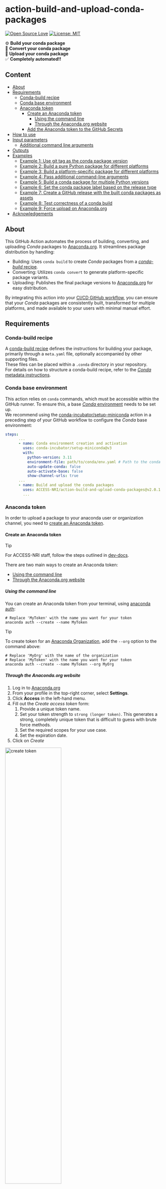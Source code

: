 [conda-build-recipe]: https://docs.conda.io/projects/conda-build/en/stable/concepts/recipe.html
[UIBCDF]: https://www.uibcdf.org/
[upstream]: https://github.com/ACCESS-NRI/action-build-and-upload-conda-packages
[anaconda.org]: https://anaconda.org/
[GitHub workflow]: https://docs.github.com/en/actions/writing-workflows/about-workflows
[conda-build-command]: https://docs.conda.io/projects/conda-build/en/stable/resources/commands/conda-build.html
[conda-convert-command]: https://docs.conda.io/projects/conda-build/en/stable/resources/commands/conda-convert.html
[anaconda-upload-command]: https://docs.anaconda.com/anaconda-repository/commandreference/#upload

# action-build-and-upload-conda-packages
[![Open Source Love](https://badges.frapsoft.com/os/v2/open-source.svg?v=103)](https://github.com/ellerbrock/open-source-badges/)
[![License: MIT](https://img.shields.io/badge/License-MIT-yellow.svg)](https://opensource.org/licenses/MIT)

:gear: **Build your conda package**<br>
:arrows_counterclockwise: **Convert your conda package**<br>
:rocket: **Upload your conda package**<br>
:white_check_mark: **Completely automated!!**<br>

## Content
- [About](#about)
- [Requirements](#requirements)
  - [Conda-build recipe](#conda-build-recipe)
  - [Conda base environment](#conda-base-environment)
  - [Anaconda token](#anaconda-token)
    - [Create an Anaconda token](#create-an-anaconda-token)
      - [Using the command line](#using-the-command-line)
      - [Through the Anaconda.org website](#through-the-anacondaorg-website)
    - [Add the Anaconda token to the GitHub Secrets](#add-the-anaconda-token-to-the-github-secrets)
- [How to use](#how-to-use)
- [Input parameters](#input-parameters)
  - [Additional command line arguments](#additional-command-line-arguments)
- [Outputs](#outputs)
- [Examples](#examples)
  - [Example 1: Use git tag as the conda package version](#use-a-git-tag-as-the-conda-package-version-example)
  - [Example 2: Build a pure Python package for different platforms](#build-a-pure-python-conda-package-for-different-platforms-example)
  - [Example 3: Build a platform-specific package for different platforms](#build-a-platform-specific-conda-package-for-different-platforms-example)
  - [Example 4: Pass additional command-line arguments](#pass-additional-command-line-arguments-example)
  - [Example 5: Build a conda package for multiple Python versions](#build-a-conda-package-for-multiple-python-versions-example)
  - [Example 6: Set the conda package label based on the release type](#set-the-conda-package-label-based-on-the-release-type-example)
  - [Example 7: Create a GitHub release with the built conda packages as assets](#create-a-github-release-with-the-built-conda-packages-as-assets-example)
  - [Example 8: Test correctness of a conda build](#test-correctness-of-a-conda-build-example)
  - [Example 9: Force upload on Anaconda.org](#force-upload-on-anaconda-org-example)
- [Acknowledgements](#acknowledgements)

## About
This GitHub Action automates the process of building, converting, and uploading _Conda_ packages to [Anaconda.org]. It streamlines package distribution by handling:

- Building: Uses `conda build` to create _Conda_ packages from a [_conda-build_ recipe][conda-build-recipe].
- Converting: Utilizes `conda convert` to generate platform-specific package variants.
- Uploading: Publishes the final package versions to [Anaconda.org] for easy distribution.

By integrating this action into your [CI/CD GitHub workflow][GitHub workflow], you can ensure that your _Conda_ packages are consistently built, transformed for multiple platforms, and made available to your users with minimal manual effort.

## Requirements

### Conda-build recipe
A [conda-build recipe][conda-build-recipe] defines the instructions for building your package, primarily through a `meta.yaml` file, optionally accompanied by other supporting files.<br>
These files can be placed within a `.conda` directory in your repository.<br>
For details on how to structure a conda-build recipe, refer to the [_Conda_ metadata instructions](https://docs.conda.io/projects/conda-build/en/latest/resources/define-metadata.html).

### Conda base environment
This action relies on `conda` commands, which must be accessible within the GitHub runner. To ensure this, a base [_Conda_ environment](https://docs.conda.io/projects/conda/en/latest/user-guide/tasks/manage-environments.html#creating-an-environment-file-manually) needs to be set up.<br>
We recommend using the [conda-incubator/setup-miniconda](https://github.com/conda-incubator/setup-miniconda) action in a preceding step of your GitHub workflow to configure the _Conda_ base environment:

```yaml
steps:
      ...
      - name: Conda environment creation and activation
        uses: conda-incubator/setup-miniconda@v3
        with:
          python-version: 3.11
          environment-file: path/to/conda/env.yaml # Path to the conda environment
          auto-update-conda: false
          auto-activate-base: false
          show-channel-urls: true
      ...      
      - name: Build and upload the conda packages
        uses: ACCESS-NRI/action-build-and-upload-conda-packages@v2.0.1
        ...
```

### Anaconda token
In order to upload a package to your anaconda user or organization channel, you need to [create an Anaconda token](https://docs.anaconda.com/anacondaorg/user-guide/work-with-accounts/#generating-tokens).<br>

#### Create an Anaconda token
> [!TIP]
> For ACCESS-NRI staff, follow the steps outlined in [dev-docs](https://github.com/ACCESS-NRI/dev-docs/wiki/Continuous-integration-and-Deployment#publishing-a-python-package-to-conda).

There are two main ways to create an Anaconda token:
- [Using the command line](#using-the-command-line)
- [Through the Anaconda.org website](#through-the-anacondaorg-website)
  
##### Using the command line
You can create an Anaconda token from your terminal, using [anaconda auth](https://docs.anaconda.com/anaconda-repository/commandreference/#authentication):
```
# Replace 'MyToken' with the name you want for your token
anaconda auth --create --name MyToken
```
> [!TIP]
> To create token for an [Anaconda Organization](https://docs.anaconda.com/anacondaorg/user-guide/work-with-organizations/), add the `--org` option to the command above:
> ```
> # Replace 'MyOrg' with the name of the organization
> # Replace 'MyToken' with the name you want for your token
> anaconda auth --create --name MyToken --org MyOrg
> ```

##### Through the Anaconda.org website
1. Log in to [Anaconda.org]
2. From your profile in the top-right corner, select **Settings**.
3. Click **Access** in the left-hand menu.
4. Fill out the _Create access token_ form:
   1. Provide a unique token name.
   2. Set your token strength to `strong (longer token)`. This generates a strong, completely unique token that is difficult to guess with brute force methods.
   3. Set the required scopes for your use case.
   4. Set the expiration date.
5. Click on _Create_

<img src="create_token.png" alt="create token" width="60%">

> [!TIP]
> To create a token for an [Anaconda Organization](https://docs.anaconda.com/anacondaorg/user-guide/work-with-organizations/), follow the steps outlined in [Issuing/reissuing a token](https://docs.anaconda.com/psm-cloud/tokens/#issuing-reissuing-a-token).

#### Add the Anaconda token to the GitHub Secrets
The best practice for using an Anaconda token in a GitHub Action is to store it as a [GitHub Secret](https://docs.github.com/en/actions/security-for-github-actions/security-guides/using-secrets-in-github-actions). This helps keep the token secure and prevents it from being exposed in workflow logs.<br>
For instructions on creating and using GitHub Secrets, refer to [GitHub's documentation](https://docs.github.com/en/actions/security-for-github-actions/security-guides/using-secrets-in-github-actions).

## How to use

You can include this GitHub Action as a [step](https://docs.github.com/en/actions/writing-workflows/workflow-syntax-for-github-actions#jobsjob_idsteps) within a [GitHub workflow], placed in the `.github/workflows` directory within your repository.

An example of the basic usage of this GitHub Action is displayed below:

<div id="basic-example">

```yaml
name: Build and upload conda packages

on:
  push:
    branches: main

jobs:
  conda_deployment:
    name: Conda deployment
    runs-on: ubuntu-latest
    steps:
      - name: Checkout repo
        uses: actions/checkout@v4
      - name: Conda environment creation and activation
        uses: conda-incubator/setup-miniconda@v3
        with:
          python-version: 3.11
          environment-file: path/to/conda/env.yaml    # Replace with the path to your conda environment
          auto-update-conda: false
          auto-activate-base: false
          show-channel-urls: true
      - name: Build and upload the conda packages
        uses: ACCESS-NRI/action-build-and-upload-conda-packages@v2.0.1
        with:
          meta_yaml_dir: path/to/meta.yaml/directory # Replace with the path to your meta.yaml directory
          user: myuser # Replace with your Anaconda username (or an Anaconda organization username)
          token: ${{ secrets.ANACONDA_TOKEN }} # Replace with the name of your Anaconda Token secret
```

</div>

## Input parameters

| Name | Description | Required/Optional | Default value |
| ---------------- | ----------- | -------- | ------------- |
| `meta_yaml_dir` | Path to the directory where the `meta.yaml` file is located. | Required | |
| `upload` | Upload the built package to Anaconda. If set to `false`, the built package will not be uploaded to Anaconda.org. | Optional | `true` |
| `user` | Name of the Anaconda.org channel where the package will be uploaded. | Optional | |
| `token` | [Anaconda token](#anaconda-token) for the package uploading. | Optional |  |
| `label` | Label of the uploaded package. | Optional | `main` |
| `platform_all` | Build packages for all supported platforms. | Optional | `false` |
| `platform_linux-64` | Build packages for the `linux-64` platform. | Optional | `false` |
| `platform_linux-32` | Build packages for the `linux-32` platform. | Optional | `false` |
| `platform_osx-64` | Build packages for the `osx-64` platform. | Optional | `false` |
| `platform_osx-arm64` | Build packages for the `osx-arm64` platform. | Optional | `false` |
| `platform_linux-ppc64` | Build packages for the `linux-ppc64` platform. | Optional | `false` |
| `platform_linux-ppc64le` | Build packages for the `linux-ppc64le` platform. | Optional | `false` |
| `platform_linux-s390x` | Build packages for the `linux-s390x` platform. | Optional | `false` |
| `platform_linux-armv6l` | Build packages for the `linux-armv6l` platform. | Optional | `false` |
| `platform_linux-armv7l` | Build packages for the `linux-armv7l` platform. | Optional | `false` |
| `platform_linux-aarch64` | Build packages for the `linux-aarch64` platform. | Optional | `false` |
| `platform_win-32` | Build packages for the `linux-win-32` platform. | Optional | `false` |
| `platform_win-64` | Build packages for the `linux-win-64` platform. | Optional | `false` |
| `conda_build_args` | [Additional command line arguments](#additional-command-line-arguments) to pass to the `conda build` command. | Optional |  |
| `conda_convert_args` | [Additional command line arguments](#additional-command-line-arguments) to pass to the `conda convert` command. | Optional |  |
| `anaconda_upload_args` | [Additional command line arguments](#additional-command-line-arguments) to pass to the `anaconda upload` command. | Optional |  |

### Additional command line arguments
This action, internally, calls the following commands:
- [`conda build`][conda-build-command]
- [`conda convert`][conda-convert-command] (if any platform conversion is specified)
- [`anaconda upload`][anaconda-upload-command] (if `upload` is set to `true`)

The above commands have multiple command-line arguments that can be passed, for each of the respective command, by using the `conda_build_args`, `conda_convert_args` and `anaconda_upload_args` input parameters.

Refer to the [Example 4: Pass additional command-line arguments](#pass-additional-command-line-arguments-example) for practical usage of these input parameters.

> [!WARNING]
> Some command line arguments in `conda_build_args`, `conda_convert_args` or `anaconda_upload_args` cannot be specified because they are either already handled internally by the action or conflict with specific input parameters:<br>
> **`conda_build_args`**
> - `--output-folder`
> - `--no-anaconda-upload`
> 
> **`conda_convert_args`**
> - `--output-folder`
> 
> **`anaconda_upload_args`**
> - `--label`/`-l` together with the `label` input parameter
> - `--user`/`-u` together with the `user` input parameter

## Outputs
| Name | Description | 
| --- | --- |
| paths | Space-separated paths for the built packages, in the format `path1 path2 ... pathN`. |

The output paths can be useful for later jobs, for example to [create a GitHub release with the built packages as assets](#create-a-github-release-with-the-built-packages-as-assets-example).

## Examples

<!-- Example 1 -->
<details id="use-a-git-tag-as-the-conda-package-version-example">
<summary><b>Example 1: Use a <i>Git</i> tag as the conda package version</b></summary>

The `meta.yaml` file defines the [package version field](https://docs.conda.io/projects/conda-build/en/stable/resources/define-metadata.html#package-version) to specify the version number of the built package.

To automatically set the package version to the latest <i>Git</i> tag, [Jinja Templating](https://docs.conda.io/projects/conda-build/en/stable/resources/define-metadata.html#templating-with-jinja) can be used by setting the version value to `{{ GIT_DESCRIBE_TAG }}` in the `meta.yaml` file:

```yaml
# meta.yaml file
package:
  name: your_package_name # replace with your package name
  version: {{ GIT_DESCRIBE_TAG }}
```

Then, to build and upload a package whenever a new <i>Git</i> tag is pushed, your workflow yaml file can look like the following:

```yaml
# your_worfklow.yaml file
name: Build and upload conda packages when a tag gets pushed

on:
  push:
    tags: 
      - '*'

jobs:
  conda_deployment:
    name: Conda deployment
    runs-on: ubuntu-latest
    steps:
      - name: Checkout repo
        uses: actions/checkout@v4
        with:
          fetch-tags: true
      - name: Conda environment creation and activation
        uses: conda-incubator/setup-miniconda@v3
        with:
          python-version: 3.11
          environment-file: path/to/conda/env.yaml    # Replace with the path to your conda environment
          auto-update-conda: false
          auto-activate-base: false
          show-channel-urls: true
      - name: Build and upload the conda packages
        uses: ACCESS-NRI/action-build-and-upload-conda-packages@v2.0.1
        with:
          meta_yaml_dir: path/to/meta.yaml/directory # Replace with the path to your meta.yaml directory
          user: myuser # Replace with your Anaconda username (or an Anaconda organization username)
          token: ${{ secrets.ANACONDA_TOKEN }} # Replace with the name of your Anaconda Token secret
```

**:bulb:TIP**<br>
Version numbers including the dash character `-` are [not supported by conda-build](https://docs.conda.io/projects/conda-build/en/latest/resources/define-metadata.html#package-version). If you want to release a version like `1.0.0-beta.1`, replace it with something like `1.0.0b1`.
</details>

<!-- Example 2 -->
<details id="build-a-pure-python-conda-package-for-different-platforms-example">
<summary><b>Example 2: Build a <i>pure Python</i> conda package for different platforms</b></summary>

When a package is built as pure Python library, `conda convert` can generate [packages for other platforms](https://docs.conda.io/projects/conda-build/en/latest/user-guide/tutorials/build-pkgs-skeleton.html?highlight=platform#optional-converting-conda-package-for-other-platforms).

To create packages for multiple platforms (such as 'linux-64', 'osx-64' and 'win-64`), you can use the following workflow:

```yaml
# your_worfklow.yaml file
name: Build and upload pure-python conda package for different platforms

on:
  push:
    branches:
      - main

jobs:
  conda_deployment:
    name: Conda deployment
    runs-on: ubuntu-latest
    steps:
      - name: Checkout repo
        uses: actions/checkout@v4
      - name: Conda environment creation and activation
        uses: conda-incubator/setup-miniconda@v3
        with:
          python-version: 3.11
          environment-file: path/to/conda/env.yaml    # Replace with the path to your conda environment
          auto-update-conda: false
          auto-activate-base: false
          show-channel-urls: true
      - name: Build and upload the conda packages
        uses: ACCESS-NRI/action-build-and-upload-conda-packages@v2.0.1
        with:
          meta_yaml_dir: path/to/meta.yaml/directory # Replace with the path to your meta.yaml directory
          user: myuser # Replace with your Anaconda username (or an Anaconda organization username)
          token: ${{ secrets.ANACONDA_TOKEN }} # Replace with the name of your Anaconda Token secret
          platform_linux-64: true
          platform_osx-64: true
          platform_win-64: true
```
</details>

<!-- Example 3 -->
<details id="build-a-platform-specific-conda-package-for-different-platforms-example">
<summary><b>Example 3: Build a platform-specific conda package for different platforms</b></summary>

If a package requires platform-specific compilation instructions, `conda convert` is not a viable option.

Instead, the package can be built separately for each target platform by running multiple _Conda_ builds in parallel using the [GitHub matrix strategy](https://docs.github.com/en/enterprise-cloud@latest/actions/writing-workflows/choosing-what-your-workflow-does/running-variations-of-jobs-in-a-workflow):

```yaml
# your_worfklow.yaml file
name: Build and upload platform-specific conda packages

on:
  push:
    branches:
      - main

jobs:
  conda_deployment:
    name: Conda deployment
    runs-on: ${{ matrix.os }}
    strategy:
      matrix:
        os: [macos-latest, ubuntu-latest, windows-latest]
    steps:
      - name: Checkout repo
        uses: actions/checkout@v4
      - name: Conda environment creation and activation
        uses: conda-incubator/setup-miniconda@v3
        with:
          python-version: 3.11
          environment-file: path/to/conda/env.yaml    # Replace with the path to your conda environment
          auto-update-conda: false
          auto-activate-base: false
          show-channel-urls: true
      - name: Build and upload the conda packages
        uses: ACCESS-NRI/action-build-and-upload-conda-packages@v2.0.1
        with:
          meta_yaml_dir: path/to/meta.yaml/directory # Replace with the path to your meta.yaml directory
          user: myuser # Replace with your Anaconda username (or an Anaconda organization username)
          token: ${{ secrets.ANACONDA_TOKEN }} # Replace with the name of your Anaconda Token secret
```

This setup will run three jobs in parallel, building and uploading the Conda package for the `macos-latest`, `ubuntu-latest` and `windows-latest` platforms.

**:bulb:TIP**<br>
In this case, your `meta.yaml` file will likely need [preprocessing selectors](https://docs.conda.io/projects/conda-build/en/latest/resources/define-metadata.html#preprocessing-selectors) to differenciate builds across platforms.
</details>

<!-- Example 4 -->
<details id="pass-additional-command-line-arguments-example">
<summary><b>Example 4: Pass additional command-line arguments</b></summary>

[Additional command-line arguments](#additional-command-line-arguments) can be passed to the `conda build`, `conda convert` and `anaconda upload` commands, internally called within this action. 

For example, to build a package and limit the search for dependencies to specific Anaconda channels, the `--override-channels` and `--channel my_channel` options can be passed to the to the [conda build][conda-build-command] command.

Additionally, to display _Python_ imports for the compiled components of the built package, the `--show-imports` option can be passed to the [conda convert][conda-convert-command] command.

To apply these options when building and uploading a package, you can use the following workflow:

```yaml
# your_worfklow.yaml file
name: Build and upload conda packages with specific Anaconda channels and showing Python imports

on:
  push:
    branches:
      - main

jobs:
  conda_deployment:
    name: Conda deployment
    runs-on: ubuntu-latest
    steps:
      - name: Checkout repo
        uses: actions/checkout@v4
      - name: Conda environment creation and activation
        uses: conda-incubator/setup-miniconda@v3
        with:
          python-version: 3.11
          environment-file: path/to/conda/env.yaml    # Replace with the path to your conda environment
          auto-update-conda: false
          auto-activate-base: false
          show-channel-urls: true
      - name: Build and upload the conda packages
        uses: ACCESS-NRI/action-build-and-upload-conda-packages@v2.0.1
        with:
          meta_yaml_dir: path/to/meta.yaml/directory # Replace with the path to your meta.yaml directory
          user: myuser # Replace with your Anaconda username (or an Anaconda organization username)
          token: ${{ secrets.ANACONDA_TOKEN }} # Replace with the name of your Anaconda Token secret
          platform_osx-64: true
          conda_build_args: --override-chanels --channel my_channel # Replace my_channel with the name of the specific channel
          conda_convert_args: --show-imports
```
</details>

<!-- Example 5 -->
<details id="build-a-conda-package-for-multiple-python-versions-example">
<summary><b>Example 5: Build a conda package for multiple <i>Python</i> versions</b></summary>

The recommended approach for building packages across different _Python_ versions is to use [build variants](https://docs.conda.io/projects/conda-build/en/latest/resources/variants.html#build-variants).

This involves placing a `conda_build_config.yaml` file inside the conda recipe directory, specifying variant inputs. `conda build` will then generate a separate build for each variant.

For example, to build a package for _Python_ `2.7` and `3.5`, we can define:

```yaml
# conda_build_config.yaml file
python:
    - 2.7
    - 3.5
```

```yaml
# meta.yaml file
...
package:
    name: your_package_name # Replace with your package name
    version: package_version # Replace with your package version

requirements:
    build:
        - python
    run:
        - python
...
```

In this case, no changes are needed in the workflow file for this action. A setup similar to the [basic example](#how-to-use) will work.

</details>

<!-- Example 6 -->
<details id="set-the-conda-package-label-based-on-the-release-type-example">
<summary><b>Example 6: Set the conda package label based on the release type</b></summary>

```yaml
name: Build and upload conda packages with label according to release type

on:
  release:
    types: [released, prereleased]

jobs:
  conda_deployment:
    name: Conda deployment
    runs-on: ubuntu-latest
    steps:
      - name: Checkout repo
        uses: actions/checkout@v4
      - name: Conda environment creation and activation
        uses: conda-incubator/setup-miniconda@v3
        with:
          python-version: 3.11
          environment-file: path/to/conda/env.yaml    # Replace with the path to your conda environment
          auto-update-conda: false
          auto-activate-base: false
          show-channel-urls: true
      - name: Set label
        id: set-label
        shell: bash
        run: |
          if [[ "${{ github.event.action }}" == "prereleased" ]]; then
            label=dev
          else
            label=main
          echo "label=$label" >> $GITHUB_OUTPUT
      - name: Build and upload the conda packages
        uses: ACCESS-NRI/action-build-and-upload-conda-packages@v2.0.1
        with:
          meta_yaml_dir: path/to/meta.yaml/directory # Replace with the path to your meta.yaml directory
          user: myuser # Replace with your Anaconda username (or an Anaconda organization username)
          token: ${{ secrets.ANACONDA_TOKEN }} # Replace with the name of your Anaconda Token secret
          label: ${{ steps.set-label.outputs.label }}
```
</details>

<!-- Example 7 -->
<details id="create-a-github-release-with-the-built-conda-packages-as-assets-example">
<summary><b>Example 7: Create a GitHub release with the built conda packages as assets</b></summary>

```yaml
name: Build and upload conda packages and create GitHub release with built packages as artifacts

on:
  push:
    tags: main

jobs:
  conda_deployment:
    name: Conda deployment
    runs-on: ubuntu-latest
    steps:
      - name: Checkout repo
        uses: actions/checkout@v4
      - name: Conda environment creation and activation
        uses: conda-incubator/setup-miniconda@v3
        with:
          python-version: 3.11
          environment-file: path/to/conda/env.yaml    # Replace with the path to your conda environment
          auto-update-conda: false
          auto-activate-base: false
          show-channel-urls: true
      - name: Build and upload the conda packages
        id: conda-build-and-upload
        uses: ACCESS-NRI/action-build-and-upload-conda-packages@v2.0.1
        with:
          meta_yaml_dir: path/to/meta.yaml/directory # Replace with the path to your meta.yaml directory
          user: myuser # Replace with your Anaconda username (or an Anaconda organization username)
          token: ${{ secrets.ANACONDA_TOKEN }} # Replace with the name of your Anaconda Token secret
      - name: Re-format output paths
        id: reformat-paths
        # Needed to have the correct newline-separated files format for the following release step
        run: |
            paths=$(tr ' ' '\n' <<< "${{steps.conda-build-and-upload.outputs.paths}}")
            echo "newline-separated-paths=$paths" >> $GITHUB_OUTPUT
      - name: Create GitHub release
        uses: softprops/action-gh-release@v2
        with:
            tag_name: ${{ github.ref_name }}
            name: your_release_name # Replace with the name for your release
            generate_release_notes: true
            fail_on_unmatched_files: true
            files: ${{steps.reformat-paths.outputs.newline-separated-paths}}
```
</details>

<!-- Example 8 -->
<details id="test-correctness-of-a-conda-build-example">
<summary><b>Example 8: Test correctness of a <i>Conda</i> build</b></summary>

You can use this action in a [CI/CD workflow](https://github.com/resources/articles/devops/ci-cd) to test for errors during the conda build and conversion process, without uploading the package to Anaconda.org.

To do this, set `upload: false` as an input parameter for the action:

```yaml
name: Test conda build

on:
  pull_request:
    branches: main

jobs:
  conda_deployment:
    name: Conda deployment
    runs-on: ubuntu-latest
    steps:
      - name: Checkout repo
        uses: actions/checkout@v4
      - name: Conda environment creation and activation
        uses: conda-incubator/setup-miniconda@v3
        with:
          python-version: 3.11
          environment-file: path/to/conda/env.yaml    # Replace with the path to your conda environment
          auto-update-conda: false
          auto-activate-base: false
          show-channel-urls: true
      - name: Build and upload the conda packages
        uses: ACCESS-NRI/action-build-and-upload-conda-packages@v2.0.1
        with:
          meta_yaml_dir: path/to/meta.yaml/directory # Replace with the path to your meta.yaml directory
          upload: false
```
</details>

<!-- Example 9 -->
<details id="force-upload-on-anaconda-org-example">
<summary><b>Example 9: Force upload on Anaconda.org</b></summary>

To force the conda package upload to Anaconda.org regardless of errors (within the `anaconda upload` command), we can pass the additional `--force` command-line argument as a `anaconda_upload_args`:

```yaml
name: Build and upload conda packages (force upload)

on:
  push:
    branches: main

jobs:
  conda_deployment:
    name: Conda deployment
    runs-on: ubuntu-latest
    steps:
      - name: Checkout repo
        uses: actions/checkout@v4
      - name: Conda environment creation and activation
        uses: conda-incubator/setup-miniconda@v3
        with:
          python-version: 3.11
          environment-file: path/to/conda/env.yaml    # Replace with the path to your conda environment
          auto-update-conda: false
          auto-activate-base: false
          show-channel-urls: true
      - name: Build and upload the conda packages
        uses: ACCESS-NRI/action-build-and-upload-conda-packages@v2.0.1
        with:
          meta_yaml_dir: path/to/meta.yaml/directory # Replace with the path to your meta.yaml directory
          user: myuser # Replace with your Anaconda username (or an Anaconda organization username)
          token: ${{ secrets.ANACONDA_TOKEN }} # Replace with the name of your Anaconda Token secret
          anaconda_upload_args: --force
```

</details>


## Acknowledgements

This GitHub Action was forked from [ACCESS-NRI/action-build-and-upload-conda-packages][upstream], originally developed by the [Computational Biology and Drug Design Research Unit (UIBCDF) at the
Mexico City Children's Hospital Federico Gómez][UIBCDF].